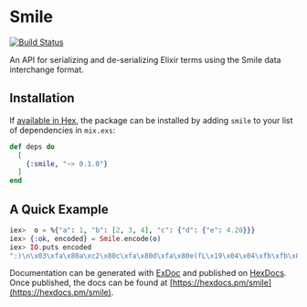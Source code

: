# Smile

[![Build Status](https://travis-ci.org/thanos/smile.svg?branch=master)](https://travis-ci.org/thanos/smile)



An API for serializing and de-serializing Elixir terms using the Smile data interchange format.


## Installation

If [available in Hex](https://hex.pm/docs/publish), the package can be installed
by adding `smile` to your list of dependencies in `mix.exs`:

```elixir
def deps do
  [
    {:smile, "~> 0.1.0"}
  ]
end
```

## A Quick Example

```elixir
iex>  o = %{"a": 1, "b": [2, 3, 4], "c": {"d": {"e": 4.20}}}
iex> {:ok, encoded} = Smile.encode(o)
iex> IO.puts encoded
":)\n\x03\xfa\x80a\xc2\x80c\xfa\x80d\xfa\x80e(fL\x19\x04\x04\xfb\xfb\x80b\xf8\xc4\xc6\xc8\xf9\xfb"
```

Documentation can be generated with [ExDoc](https://github.com/elixir-lang/ex_doc)
and published on [HexDocs](https://hexdocs.pm). Once published, the docs can
be found at [https://hexdocs.pm/smile](https://hexdocs.pm/smile).


